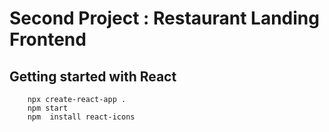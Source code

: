 # Second Project : Restaurant Landing Frontend

## Getting started with React

        npx create-react-app .
        npm start
        npm  install react-icons